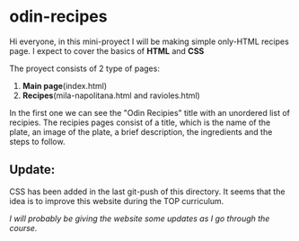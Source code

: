 # odin-recipes
Hi everyone, in this mini-proyect I will be making simple only-HTML
recipes page. I expect to cover the basics of **HTML** and **CSS**

The proyect consists of 2 type of pages:
1.  **Main page**(index.html)
2.  **Recipes**(mila-napolitana.html and ravioles.html)

In the first one we can see the "Odin Recipies" title with an unordered list of recipies.
The recipies pages consist of a title, which is the name of the plate, an image of the plate,
a brief description, the ingredients and the steps to follow.

## Update:
CSS has been added in the last git-push of this directory. It seems that the idea is to improve this website during the TOP curriculum.

*I will probably be giving the website some updates as I go through the course.*
